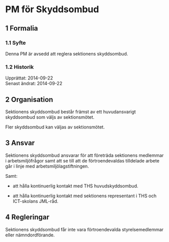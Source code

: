# PM för Skyddsombud

## 1 Formalia
### 1.1 Syfte
Denna PM är avsedd att reglera sektionens skyddsombud.

### 1.2 Historik
Upprättat: 2014-09-22  
Senast ändrat: 2014-09-22

## 2 Organisation
Sektionens skyddsombud består främst av ett huvudansvarigt skyddsombud som väljs av sektionsmötet.

Fler skyddsombud kan väljas av sektionsmötet.

## 3 Ansvar
Sektionens skyddsombud ansvarar för att företräda sektionens medlemmar i arbetsmiljöfrågor samt att se till att de förtroendevaldas tilldelade arbete går i linje med arbetsmiljölagstiftningen.

Samt:  

- att hålla kontinuerlig kontakt med THS huvudskyddsombud.

- att hålla kontinuerlig kontakt med sektionens representant i THS och ICT-skolans JML-råd.

## 4 Regleringar
Sektionens skyddsombud får inte vara förtroendevalda styrelsemedlemmar eller nämndordförande.
